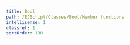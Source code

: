 ```yaml
---
title: Bool
path: /EJScript/Classes/Bool/Member functions
intellisense: 1
classref: 1
sortOrder: 130
---
```





